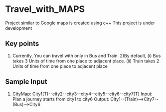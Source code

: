 # Travel_with_MAPS
Project similar to Google maps is created using c++
This project is under development

## Key points
1) Currently, You can travel with only in Bus and Train.
2)By default, 
          (i) Bus takes 3 Units of time from one place to adjacent place.
          (ii) Train takes 2 Units of time from one place to adjacent place
## Sample Input
1) CityMap: City1(T)--city2--city3--city4--city5--city6--city7(T)
    Input: Plan a journey starts from city1 to city6
    Output: City1--(Train)-->City7--(Bus)-->City6
